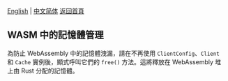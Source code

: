 [English](../en/WASM-Memory-Management.md) | [中文简体](../zh-CN/WASM-Memory-Management.md)
[返回首頁](Home.md)

## WASM 中的記憶體管理
為防止 WebAssembly 中的記憶體洩漏，請在不再使用 `ClientConfig`、`Client` 和 `Cache` 實例後，顯式呼叫它們的 `free()` 方法。這將釋放在 WebAssembly 堆上由 Rust 分配的記憶體。
